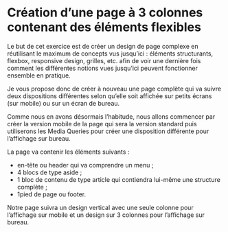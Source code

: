 # Création d’une page à 3 colonnes contenant des éléments flexibles

Le but de cet exercice est de créer un design de page complexe en réutilisant le maximum de concepts vus jusqu’ici : éléments structurants, flexbox, responsive design, grilles, etc. afin de voir une dernière fois comment les différentes notions vues jusqu’ici peuvent fonctionner ensemble en pratique.

Je vous propose donc de créer à nouveau une page complète qui va suivre deux dispositions différentes selon qu’elle soit affichée sur petits écrans (sur mobile) ou sur un écran de bureau.

Comme nous en avons désormais l’habitude, nous allons commencer par créer la version mobile de la page qui sera la version standard puis utiliserons les Media Queries pour créer une disposition différente pour l’affichage sur bureau.

La page va contenir les éléments suivants :

- en-tête ou header qui va comprendre un menu ;
- 4 blocs de type aside ;
- 1 bloc de contenu de type article qui contiendra lui-même une structure complète ;
- 1pied de page ou footer.

Notre page suivra un design vertical avec une seule colonne pour l’affichage sur mobile et un design sur 3 colonnes pour l’affichage sur bureau.